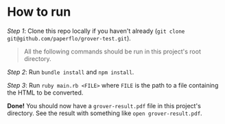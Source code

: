 # How to run

*Step 1*: Clone this repo locally if you haven't already
          (`git clone git@github.com/paperflo/grover-test.git`).

> All the following commands should be run in this project's root directory.

*Step 2*: Run `bundle install` and `npm install`.

*Step 3*: Run `ruby main.rb <FILE>` where `FILE` is the path to a file
          containing the HTML to be converted.

**Done!** You should now have a `grover-result.pdf` file
          in this project's directory.
          See the result with something like `open grover-result.pdf`.
